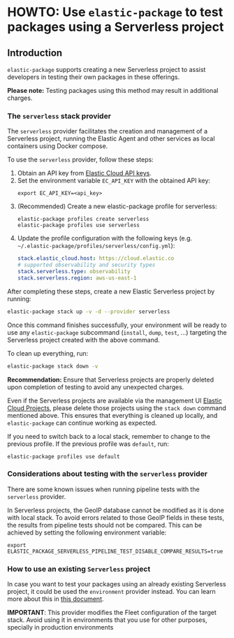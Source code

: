 # HOWTO: Use `elastic-package` to test packages using a Serverless project

## Introduction

`elastic-package` supports creating a new Serverless project to assist developers in testing their own packages in these offerings.

**Please note:** Testing packages using this method may result in additional charges.


### The `serverless` stack provider

The `serverless` provider facilitates the creation and management of a Serverless project, running the Elastic Agent and other services as local containers using Docker compose.

To use the `serverless` provider, follow these steps:
1. Obtain an API key from [Elastic Cloud API keys](https://cloud.elastic.co/account/keys).
2. Set the environment variable `EC_API_KEY` with the obtained API key:
   ```shell
   export EC_API_KEY=<api_key>
   ```
3. (Recommended) Create a new elastic-package profile for serverless:
   ```shell
   elastic-package profiles create serverless
   elastic-package profiles use serverless
   ```
4. Update the profile configuration with the following keys (e.g. `~/.elastic-package/profiles/serverless/config.yml`):
   ```yaml
   stack.elastic_cloud.host: https://cloud.elastic.co
   # supported observability and security types
   stack.serverless.type: observability
   stack.serverless.region: aws-us-east-1
   ```

After completing these steps, create a new Elastic Serverless project by running:
```sh
elastic-package stack up -v -d --provider serverless
```

Once this command finishes successfully, your environment will be ready to use
any `elastic-package` subcommand (`install`, `dump`, `test`, ...) targeting the Serverless project created with the above command.

To clean up everything, run:
```sh
elastic-package stack down -v
```

**Recommendation:** Ensure that Serverless projects are properly deleted upon completion of testing to avoid any unexpected charges.

Even if the Serverless projects are available via the management UI [Elastic Cloud Projects](https://cloud.elastic.co/projects), please
delete those projects using the `stack down` command mentioned above. This ensures that everything is cleaned up locally, and `elastic-package`
can continue working as expected.

If you need to switch back to a local stack, remember to change to the previous profile. If the previous profile was `default`, run:
```shell
elastic-package profiles use default
```

### Considerations about testing with the `serverless` provider

There are some known issues when running pipeline tests with the `serverless` provider.

In Serverless projects, the GeoIP database cannot be modified as it is done with local stack.
To avoid errors related to those GeoIP fields in these tests, the results from
pipeline tests should not be compared. This can be achieved by setting the following environment variable:
```shell
export ELASTIC_PACKAGE_SERVERLESS_PIPELINE_TEST_DISABLE_COMPARE_RESULTS=true
```

### How to use an existing `Serverless` project

In case you want to test your packages using an already existing Serverless project, it could be used
the `environment` provider instead.
You can learn more about this in [this document](https://github.com/elastic/elastic-package/blob/main/docs/howto/use_existing_stack.md).

**IMPORTANT**: This provider modifies the Fleet configuration of the target stack.
Avoid using it in environments that you use for other purposes, specially in production environments
